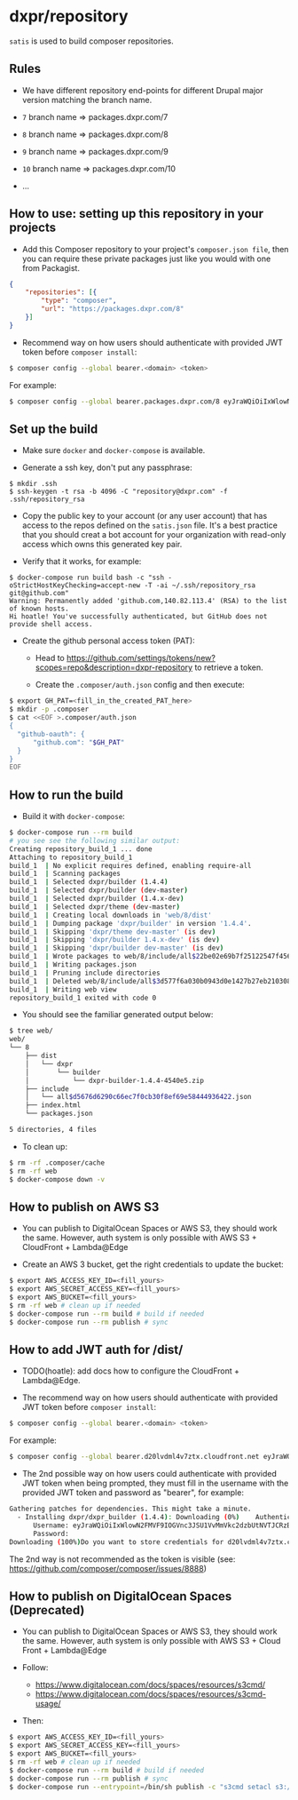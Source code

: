 # dxpr/repository

`satis` is used to build composer repositories.

## Rules

- We have different repository end-points for different Drupal major version matching the branch name.

- `7` branch name  => packages.dxpr.com/7
- `8` branch name  => packages.dxpr.com/8
- `9` branch name  => packages.dxpr.com/9
- `10` branch name => packages.dxpr.com/10
- ...

## How to use: setting up this repository in your projects

- Add this Composer repository to your project's `composer.json file`, then you can require these
private packages just like you would with one from Packagist.

```json
{
    "repositories": [{
        "type": "composer",
        "url": "https://packages.dxpr.com/8"
    }]
}
```

- Recommend way on how users should authenticate with provided JWT token before `composer install`:

```bash
$ composer config --global bearer.<domain> <token>
```

For example:

```bash
$ composer config --global bearer.packages.dxpr.com/8 eyJraWQiOiIxWlowN2FMVF9IOGVnc3JSU1VvMmVkc2dzbUtNVTJCRzBhSmZGZFNiWF9VIiwiYWxnIjoiUFMyNTYifQ.eyJpc3MiOiJodHRwczovL2R4cHIuY29tIiwic3ViIjoidXNlci1pZCIsImF1ZCI6Imh0dHBzOi8vcGFja2FnZXMuZHhwci5jb20iLCJzY29wZSI6Ijg6ZHhwci9keHByX2J1aWxkZXI6KiA5OmR4cHIvZHhwcl9idWlsZGVyOioiLCJpYXQiOjE1ODg2MTMwNzB9.YPrGULY4TUm8Ck6CXU1ydG4Lfo9nnJO0ZutPz1c7W5ZB_R99EY4oT3oOsLKf4wVwxJ8Bw03antUM89ORm1qoTd-JMS10uw1loHzIiOwNFhdwCtPiExXJsg84UxRwAhx71XoDG0iKiPdqGSVLxVaRjF-DJQ9aGnDkyPwybfCcQdRt6xy4qZqruJ0A5HSVhxKRPjGUlb3gK2bc_cEdWr0KcSjjh4LSmYrtmZ3UIgW3Af0mQSKfHSyQsLRqkWJRrW6lk5foJZc-wQ48NBhq8FSP9Eg87INwW-Tom8irWKQp86tz4VHjnfgWIyYMjv-epxQ7BVd7Jy1s8L3qbcwz3hUlDQ
```


## Set up the build

- Make sure `docker` and `docker-compose` is available.

- Generate a ssh key, don't put any passphrase:

```
$ mkdir .ssh
$ ssh-keygen -t rsa -b 4096 -C "repository@dxpr.com" -f .ssh/repository_rsa
```

- Copy the public key to your account (or any user account) that has access to the repos defined on the
  `satis.json` file. It's a best practice that you should creat a bot account for your organization
  with read-only access which owns this generated key pair.


- Verify that it works, for example:

```
$ docker-compose run build bash -c "ssh -oStrictHostKeyChecking=accept-new -T -ai ~/.ssh/repository_rsa git@github.com"
Warning: Permanently added 'github.com,140.82.113.4' (RSA) to the list of known hosts.
Hi hoatle! You've successfully authenticated, but GitHub does not provide shell access.
```

- Create the github personal access token (PAT):

  + Head to https://github.com/settings/tokens/new?scopes=repo&description=dxpr-repository
    to retrieve a token.

  + Create the `.composer/auth.json` config and then execute:

```bash
$ export GH_PAT=<fill_in_the_created_PAT_here>
$ mkdir -p .composer
$ cat <<EOF >.composer/auth.json
{
  "github-oauth": {
      "github.com": "$GH_PAT"
  }
}
EOF
```

## How to run the build


- Build it with `docker-compose`:

```bash
$ docker-compose run --rm build
# you see see the following similar output:
Creating repository_build_1 ... done
Attaching to repository_build_1
build_1  | No explicit requires defined, enabling require-all
build_1  | Scanning packages
build_1  | Selected dxpr/builder (1.4.4)
build_1  | Selected dxpr/builder (dev-master)
build_1  | Selected dxpr/builder (1.4.x-dev)
build_1  | Selected dxpr/theme (dev-master)
build_1  | Creating local downloads in 'web/8/dist'
build_1  | Dumping package 'dxpr/builder' in version '1.4.4'.
build_1  | Skipping 'dxpr/theme dev-master' (is dev)
build_1  | Skipping 'dxpr/builder 1.4.x-dev' (is dev)
build_1  | Skipping 'dxpr/builder dev-master' (is dev)
build_1  | Wrote packages to web/8/include/all$22be02e69b7f25122547f4569f4a2b6599bb50f7.json
build_1  | Writing packages.json
build_1  | Pruning include directories
build_1  | Deleted web/8/include/all$3d577f6a030b0943d0e1427b27eb210308cb5869.json
build_1  | Writing web view
repository_build_1 exited with code 0
```

- You should see the familiar generated output below:

```bash
$ tree web/
web/
└── 8
    ├── dist
    │   └── dxpr
    │       └── builder
    │           └── dxpr-builder-1.4.4-4540e5.zip
    ├── include
    │   └── all$d5676d6290c66ec7f0cb30f8ef69e58444936422.json
    ├── index.html
    └── packages.json

5 directories, 4 files
```

- To clean up:

```bash
$ rm -rf .composer/cache
$ rm -rf web
$ docker-compose down -v
```

## How to publish on AWS S3

- You can publish to DigitalOcean Spaces or AWS S3, they should work the same. However, auth system
  is only possible with AWS S3 + CloudFront + Lambda@Edge

- Create an AWS 3 bucket, get the right credentials to update the bucket:

```bash
$ export AWS_ACCESS_KEY_ID=<fill_yours>
$ export AWS_SECRET_ACCESS_KEY=<fill_yours>
$ export AWS_BUCKET=<fill_yours>
$ rm -rf web # clean up if needed
$ docker-compose run --rm build # build if needed
$ docker-compose run --rm publish # sync
```

## How to add JWT auth for /dist/

- TODO(hoatle): add docs how to configure the CloudFront + Lambda@Edge.

- The recommend way on how users should authenticate with provided JWT token before `composer install`:

```bash
$ composer config --global bearer.<domain> <token>
```

For example:

```bash
$ composer config --global bearer.d20lvdml4v7ztx.cloudfront.net eyJraWQiOiIxWlowN2FMVF9IOGVnc3JSU1VvMmVkc2dzbUtNVTJCRzBhSmZGZFNiWF9VIiwiYWxnIjoiUFMyNTYifQ.eyJpc3MiOiJodHRwczovL2R4cHIuY29tIiwic3ViIjoidXNlci1pZCIsImF1ZCI6Imh0dHBzOi8vcGFja2FnZXMuZHhwci5jb20iLCJzY29wZSI6Ijg6ZHhwci9keHByX2J1aWxkZXI6KiA5OmR4cHIvZHhwcl9idWlsZGVyOioiLCJpYXQiOjE1ODg2MTMwNzB9.YPrGULY4TUm8Ck6CXU1ydG4Lfo9nnJO0ZutPz1c7W5ZB_R99EY4oT3oOsLKf4wVwxJ8Bw03antUM89ORm1qoTd-JMS10uw1loHzIiOwNFhdwCtPiExXJsg84UxRwAhx71XoDG0iKiPdqGSVLxVaRjF-DJQ9aGnDkyPwybfCcQdRt6xy4qZqruJ0A5HSVhxKRPjGUlb3gK2bc_cEdWr0KcSjjh4LSmYrtmZ3UIgW3Af0mQSKfHSyQsLRqkWJRrW6lk5foJZc-wQ48NBhq8FSP9Eg87INwW-Tom8irWKQp86tz4VHjnfgWIyYMjv-epxQ7BVd7Jy1s8L3qbcwz3hUlDQ
```

- The 2nd possible way on how users could authenticate with provided JWT token when being prompted, they
  must fill in the username with the provided JWT token and password as "bearer", for example:

```bash
Gathering patches for dependencies. This might take a minute.
  - Installing dxpr/dxpr_builder (1.4.4): Downloading (0%)    Authentication required (d20lvdml4v7ztx.cloudfront.net):
      Username: eyJraWQiOiIxWlowN2FMVF9IOGVnc3JSU1VvMmVkc2dzbUtNVTJCRzBhSmZGZFNiWF9VIiwiYWxnIjoiUFMyNTYifQ.eyJpc3MiOiJodHRwczovL2R4cHIuY29tIiwic3ViIjoidXNlci1pZCIsImF1ZCI6Imh0dHBzOi8vcGFja2FnZXMuZHhwci5jb20iLCJzY29wZSI6Ijg6ZHhwci9keHByX2J1aWxkZXI6KiA5OmR4cHIvZHhwcl9idWlsZGVyOioiLCJpYXQiOjE1ODg2MTMwNzB9.YPrGULY4TUm8Ck6CXU1ydG4Lfo9nnJO0ZutPz1c7W5ZB_R99EY4oT3oOsLKf4wVwxJ8Bw03antUM89ORm1qoTd-JMS10uw1loHzIiOwNFhdwCtPiExXJsg84UxRwAhx71XoDG0iKiPdqGSVLxVaRjF-DJQ9aGnDkyPwybfCcQdRt6xy4qZqruJ0A5HSVhxKRPjGUlb3gK2bc_cEdWr0KcSjjh4LSmYrtmZ3UIgW3Af0mQSKfHSyQsLRqkWJRrW6lk5foJZc-wQ48NBhq8FSP9Eg87INwW-Tom8irWKQp86tz4VHjnfgWIyYMjv-epxQ7BVd7Jy1s8L3qbcwz3hUlDQ
      Password: 
Downloading (100%)Do you want to store credentials for d20lvdml4v7ztx.cloudfront.net in /tmp/auth.json ? [Yn] y
```

The 2nd way is not recommended as the token is visible (see: https://github.com/composer/composer/issues/8888)



## How to publish on DigitalOcean Spaces (Deprecated)

- You can publish to DigitalOcean Spaces or AWS S3, they should work the same. However, auth system
  is only possible with AWS S3 + Cloud Front + Lambda@Edge

- Follow:
  + https://www.digitalocean.com/docs/spaces/resources/s3cmd/
  + https://www.digitalocean.com/docs/spaces/resources/s3cmd-usage/

- Then:

```bash
$ export AWS_ACCESS_KEY_ID=<fill_yours>
$ export AWS_SECRET_ACCESS_KEY=<fill_yours>
$ export AWS_BUCKET=<fill_yours>
$ rm -rf web # clean up if needed
$ docker-compose run --rm build # build if needed
$ docker-compose run --rm publish # sync
$ docker-compose run --entrypoint=/bin/sh publish -c "s3cmd setacl s3://$AWS_BUCKET --acl-public --recursive" # set acl if needed
```
